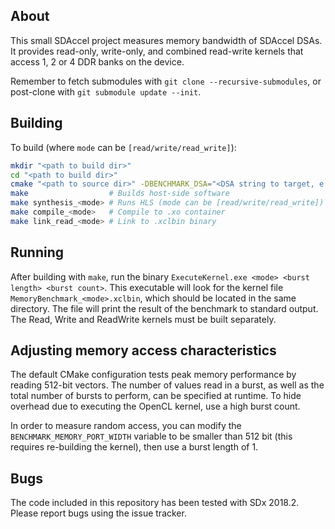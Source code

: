 About
-----

This small SDAccel project measures memory bandwidth of SDAccel DSAs. It provides read-only, write-only, and combined read-write kernels that access 1, 2 or 4 DDR banks on the device.

Remember to fetch submodules with `git clone --recursive-submodules`, or post-clone with `git submodule update --init`.

Building
--------

To build (where `mode` can be `[read/write/read_write]`):

```sh
mkdir "<path to build dir>"
cd "<path to build dir>"
cmake "<path to source dir>" -DBENCHMARK_DSA="<DSA string to target, e.g. 'xilinx_vcu1525_dynamic_5_1'>" -DBENCHMARK_DIMMS="<number of DDR DIMMS to benchmark>"
make                  # Builds host-side software
make synthesis_<mode> # Runs HLS (mode can be [read/write/read_write])
make compile_<mode>   # Compile to .xo container
make link_read_<mode> # Link to .xclbin binary 
```

Running
-------

After building with `make`, run the binary `ExecuteKernel.exe <mode> <burst length> <burst count>`.
This executable will look for the kernel file `MemoryBenchmark_<mode>.xclbin`, which should be located in the same directory. The file will print the result of the benchmark to standard output. The Read, Write and ReadWrite kernels must be built separately.

Adjusting memory access characteristics 
---------------------------------------

The default CMake configuration tests peak memory performance by reading 512-bit vectors.
The number of values read in a burst, as well as the total number of bursts to perform, can be specified at runtime. To hide overhead due to executing the OpenCL kernel, use a high burst count.

In order to measure random access, you can modify the `BENCHMARK_MEMORY_PORT_WIDTH` variable to be smaller than 512 bit (this requires re-building the kernel), then use a burst length of 1.

Bugs
----

The code included in this repository has been tested with SDx 2018.2.
Please report bugs using the issue tracker.


